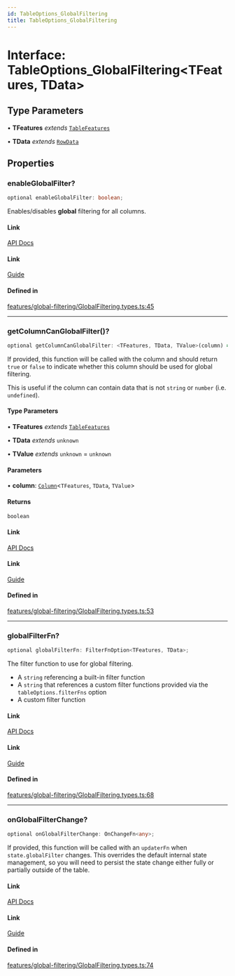 ```yaml
---
id: TableOptions_GlobalFiltering
title: TableOptions_GlobalFiltering
---
```


# Interface: TableOptions\_GlobalFiltering\<TFeatures, TData\>

## Type Parameters

• **TFeatures** *extends* [`TableFeatures`](tablefeatures.md)

• **TData** *extends* [`RowData`](../type-aliases/rowdata.md)

## Properties

### enableGlobalFilter?

```ts
optional enableGlobalFilter: boolean;
```

Enables/disables **global** filtering for all columns.

#### Link

[API Docs](https://tanstack.com/table/v8/docs/api/features/global-filtering#enableglobalfilter)

#### Link

[Guide](https://tanstack.com/table/v8/docs/guide/global-filtering)

#### Defined in

[features/global-filtering/GlobalFiltering.types.ts:45](https://github.com/TanStack/table/blob/b1e6b79157b0debc7222660572b06c8b857f4605/packages/table-core/src/features/global-filtering/GlobalFiltering.types.ts#L45)

***

### getColumnCanGlobalFilter()?

```ts
optional getColumnCanGlobalFilter: <TFeatures, TData, TValue>(column) => boolean;
```

If provided, this function will be called with the column and should return `true` or `false` to indicate whether this column should be used for global filtering.

This is useful if the column can contain data that is not `string` or `number` (i.e. `undefined`).

#### Type Parameters

• **TFeatures** *extends* [`TableFeatures`](tablefeatures.md)

• **TData** *extends* `unknown`

• **TValue** *extends* `unknown` = `unknown`

#### Parameters

• **column**: [`Column`](../type-aliases/column.md)\<`TFeatures`, `TData`, `TValue`\>

#### Returns

`boolean`

#### Link

[API Docs](https://tanstack.com/table/v8/docs/api/features/global-filtering#getcolumncanglobalfilter)

#### Link

[Guide](https://tanstack.com/table/v8/docs/guide/global-filtering)

#### Defined in

[features/global-filtering/GlobalFiltering.types.ts:53](https://github.com/TanStack/table/blob/b1e6b79157b0debc7222660572b06c8b857f4605/packages/table-core/src/features/global-filtering/GlobalFiltering.types.ts#L53)

***

### globalFilterFn?

```ts
optional globalFilterFn: FilterFnOption<TFeatures, TData>;
```

The filter function to use for global filtering.
- A `string` referencing a built-in filter function
- A `string` that references a custom filter functions provided via the `tableOptions.filterFns` option
- A custom filter function

#### Link

[API Docs](https://tanstack.com/table/v8/docs/api/features/global-filtering#globalfilterfn)

#### Link

[Guide](https://tanstack.com/table/v8/docs/guide/global-filtering)

#### Defined in

[features/global-filtering/GlobalFiltering.types.ts:68](https://github.com/TanStack/table/blob/b1e6b79157b0debc7222660572b06c8b857f4605/packages/table-core/src/features/global-filtering/GlobalFiltering.types.ts#L68)

***

### onGlobalFilterChange?

```ts
optional onGlobalFilterChange: OnChangeFn<any>;
```

If provided, this function will be called with an `updaterFn` when `state.globalFilter` changes. This overrides the default internal state management, so you will need to persist the state change either fully or partially outside of the table.

#### Link

[API Docs](https://tanstack.com/table/v8/docs/api/features/global-filtering#onglobalfilterchange)

#### Link

[Guide](https://tanstack.com/table/v8/docs/guide/global-filtering)

#### Defined in

[features/global-filtering/GlobalFiltering.types.ts:74](https://github.com/TanStack/table/blob/b1e6b79157b0debc7222660572b06c8b857f4605/packages/table-core/src/features/global-filtering/GlobalFiltering.types.ts#L74)
